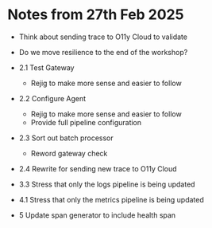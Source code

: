 # Notes from 27th Feb 2025

- Think about sending trace to O11y Cloud to validate
- Do we move resilience to the end of the workshop?

- 2.1 Test Gateway
  - Rejig to make more sense and easier to follow
- 2.2 Configure Agent
  - Rejig to make more sense and easier to follow
  - Provide full pipeline configuration
- 2.3 Sort out batch processor
  - Reword gateway check
- 2.4 Rewrite for sending new trace to O11y Cloud
- 3.3 Stress that only the logs pipeline is being updated
- 4.1 Stress that only the metrics pipeline is being updated
- 5 Update span generator to include health span

